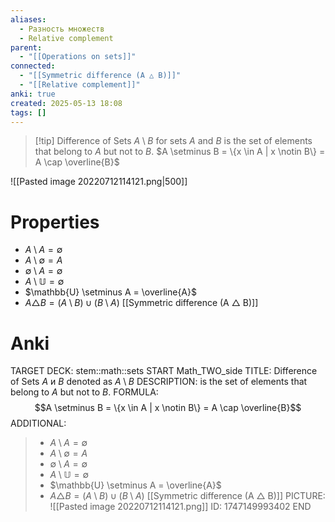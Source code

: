 ```yaml
---
aliases:
  - Разность множеств
  - Relative complement
parent:
  - "[[Operations on sets]]"
connected:
  - "[[Symmetric difference (A △ B)]]"
  - "[[Relative complement]]"
anki: true
created: 2025-05-13 18:08
tags: []
---
```


> [!tip] Difference of Sets $A \setminus B$ for sets $A$ and $B$
> is the set of elements that belong to $A$ but not to $B$.
$A \setminus B = \{x \in A | x \notin B\} = A \cap \overline{B}$


![[Pasted image 20220712114121.png|500]]

# Properties
- $A \setminus A = \emptyset$
- $A \setminus \emptyset = A$
- $\emptyset \setminus A = \emptyset$
- $A \setminus \mathbb{U} = \emptyset$
- $\mathbb{U} \setminus A = \overline{A}$
- $A \triangle B = (A \setminus B) \cup (B \setminus A)$ [[Symmetric difference (A △ B)]]

# Anki
TARGET DECK: stem::math::sets
START
Math_TWO_side
TITLE: Difference of Sets $A$ и $B$ denoted as $A \setminus B$
DESCRIPTION: is the set of elements that belong to $A$ but not to $B$.
FORMULA: $$A \setminus B = \{x \in A | x \notin B\} = A \cap \overline{B}$$
ADDITIONAL: 
>- $A \setminus A = \emptyset$
>- $A \setminus \emptyset = A$
>- $\emptyset \setminus A = \emptyset$
>- $A \setminus \mathbb{U} = \emptyset$
>- $\mathbb{U} \setminus A = \overline{A}$
>- $A \triangle B = (A \setminus B) \cup (B \setminus A)$ [[Symmetric difference (A △ B)]]
PICTURE: ![[Pasted image 20220712114121.png]]
ID: 1747149993402
END




